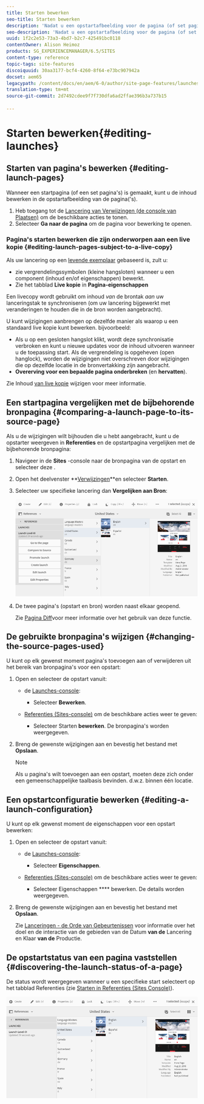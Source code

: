 ```yaml
---
title: Starten bewerken
seo-title: Starten bewerken
description: 'Nadat u een opstartafbeelding voor de pagina (of set pagina''s) hebt gemaakt, kunt u de inhoud bewerken in de opstartafbeelding van de pagina(''s). '
seo-description: 'Nadat u een opstartafbeelding voor de pagina (of set pagina''s) hebt gemaakt, kunt u de inhoud bewerken in de opstartafbeelding van de pagina(''s). '
uuid: 1f2c2e53-73a3-4bd7-b2c7-425491bc0118
contentOwner: Alison Heimoz
products: SG_EXPERIENCEMANAGER/6.5/SITES
content-type: reference
topic-tags: site-features
discoiquuid: 30aa3177-bcf4-4260-8f64-e73bc907942a
docset: aem65
legacypath: /content/docs/en/aem/6-0/author/site-page-features/launches
translation-type: tm+mt
source-git-commit: 2d7492cdee9f7f730dfa6ad2ffae396b3a737b15

---
```



# Starten bewerken{#editing-launches}

## Starten van pagina&#39;s bewerken {#editing-launch-pages}

Wanneer een startpagina (of een set pagina&#39;s) is gemaakt, kunt u de inhoud bewerken in de opstartafbeelding van de pagina(&#39;s).

1. Heb toegang tot de [Lancering van Verwijzingen (de console van Plaatsen)](/help/sites-authoring/launches.md#launches-in-references-sites-console) om de beschikbare acties te tonen.
1. Selecteer **Ga naar de pagina** om de pagina voor bewerking te openen.

### Pagina&#39;s starten bewerken die zijn onderworpen aan een live kopie {#editing-launch-pages-subject-to-a-live-copy}

Als uw lancering op een [levende exemplaar](/help/sites-administering/msm.md) gebaseerd is, zult u:

* zie vergrendelingssymbolen (kleine hangsloten) wanneer u een component (inhoud en/of eigenschappen) bewerkt.
* Zie het tabblad **Live kopie** in **Pagina-eigenschappen**

Een livecopy wordt gebruikt om inhoud *van* de brontak *aan* uw lanceringstak te synchroniseren (om uw lancering bijgewerkt met veranderingen te houden die in de bron worden aangebracht).

U kunt wijzigingen aanbrengen op dezelfde manier als waarop u een standaard live kopie kunt bewerken. bijvoorbeeld:

* Als u op een gesloten hangslot klikt, wordt deze synchronisatie verbroken en kunt u nieuwe updates voor de inhoud uitvoeren wanneer u de toepassing start. Als de vergrendeling is opgeheven (open hanglock), worden de wijzigingen niet overschreven door wijzigingen die op dezelfde locatie in de bronvertakking zijn aangebracht.
* **Overerving voor een bepaalde pagina onderbreken** (en **hervatten**).

Zie Inhoud [van live kopie](/help/sites-administering/msm-livecopy.md#changing-live-copy-content) wijzigen voor meer informatie.

## Een startpagina vergelijken met de bijbehorende bronpagina {#comparing-a-launch-page-to-its-source-page}

Als u de wijzigingen wilt bijhouden die u hebt aangebracht, kunt u de opstarter weergeven in **Referenties** en de opstartpagina vergelijken met de bijbehorende bronpagina:

1. Navigeer in de **Sites** -console naar de bronpagina van de opstart en selecteer deze [](/help/sites-authoring/basic-handling.md#viewingandselectingyourresources).
1. Open het deelvenster **[Verwijzingen](/help/sites-authoring/basic-handling.md#references)**en selecteer **Starten**.
1. Selecteer uw specifieke lancering dan **Vergelijken aan Bron**:

   ![screen-shot_2019-03-05at121952](assets/screen-shot_2019-03-05at121952.png)

1. De twee pagina&#39;s (opstart en bron) worden naast elkaar geopend.

   Zie [Pagina Diff](/help/sites-authoring/page-diff.md)voor meer informatie over het gebruik van deze functie.

## De gebruikte bronpagina&#39;s wijzigen {#changing-the-source-pages-used}

U kunt op elk gewenst moment pagina&#39;s toevoegen aan of verwijderen uit het bereik van bronpagina&#39;s voor een opstart:

1. Open en selecteer de opstart vanuit:

   * de [Launches-console](/help/sites-authoring/launches.md#the-launches-console):

      * Selecteer **Bewerken**.
   * [Referenties (Sites-console)](/help/sites-authoring/launches.md#launches-in-references-sites-console) om de beschikbare acties weer te geven:

      * Selecteer Starten **bewerken**.
   De bronpagina&#39;s worden weergegeven.

1. Breng de gewenste wijzigingen aan en bevestig het bestand met **Opslaan**.

   >[!NOTE]
   >
   >Als u pagina&#39;s wilt toevoegen aan een opstart, moeten deze zich onder een gemeenschappelijke taalbasis bevinden. d.w.z. binnen één locatie.

## Een opstartconfiguratie bewerken {#editing-a-launch-configuration}

U kunt op elk gewenst moment de eigenschappen voor een opstart bewerken:

1. Open en selecteer de opstart vanuit:

   * de [Launches-console](/help/sites-authoring/launches.md#the-launches-console):

      * Selecteer **Eigenschappen**.
   * [Referenties (Sites-console)](/help/sites-authoring/launches.md#launches-in-references-sites-console) om de beschikbare acties weer te geven:

      * Selecteer Eigenschappen **** bewerken.
   De details worden weergegeven.

1. Breng de gewenste wijzigingen aan en bevestig het bestand met **Opslaan**.

   Zie [Lanceringen - de Orde van Gebeurtenissen](/help/sites-authoring/launches.md#launches-the-order-of-events) voor informatie over het doel en de interactie van de gebieden van de Datum **van de** Lancering en Klaar **van de** Productie.

## De opstartstatus van een pagina vaststellen {#discovering-the-launch-status-of-a-page}

De status wordt weergegeven wanneer u een specifieke start selecteert op het tabblad Referenties (zie [Starten in Referenties (Sites Console)](/help/sites-authoring/launches.md#launches-in-references-sites-console)).

![screen-shot_2019-03-05at121901](assets/screen-shot_2019-03-05at121901.png)
